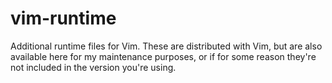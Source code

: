 # vim-runtime
Additional runtime files for Vim. These are distributed with Vim, but
are also available here for my maintenance purposes, or if for some
reason they're not included in the version you're using.
